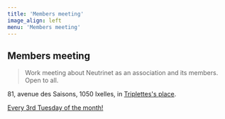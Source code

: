 ```yaml
---
title: 'Members meeting'
image_align: left
menu: 'Members meeting'
---
```


## Members meeting
> Work meeting about Neutrinet as an association and its members. Open to all.

81, avenue des Saisons, 1050 Ixelles, in [Triplettes's place](https://www.openstreetmap.org/way/134413414).

[Every 3rd Tuesday of the month!](https://files.neutrinet.be/index.php/apps/calendar/p/375V4JSNHTU04NXL?classes=btn,btn-primary,btn-lg)